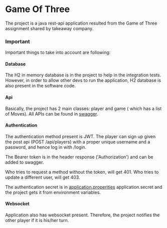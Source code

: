 # Game Of Three

The project is a java rest-api application resulted from 
the Game of Three assignment shared by takeaway company.

### Important

Important things to take into account are following:

#### Database

The H2 in memory database is in the project to help in the 
integration tests. However, in order to allow other devs 
to run the application, H2 database is also present in the 
software code.

#### Api

Basically, the project has 2 main classes: player and game (
which has a list of Moves). 
All APIs can be found in [swagger](http://localhost:8080/swagger-ui.html).

#### Authentication

The authentication method present is JWT. The player can sign
up given the post api (POST /api/players) with a proper
unique username and a password, and hence log in with /login.

The Bearer token is in the header response ('Authorization') 
and can be added to swagger.

Who tries to request a method without the token, will get 401.
Who tries to update a different user, will get 403.

The authentication secret is in 
[application.properities](src/main/resources/application.properties)
application.secret and the project gets it from environment 
variables.

#### Websocket

Application also has websocket present. Therefore, the project
notifies the other player if it is his/her turn.

